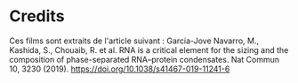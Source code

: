 # Credits

Ces films sont extraits de l'article suivant : 
Garcia-Jove Navarro, M., Kashida, S., Chouaib, R. et al. RNA is a critical element for the sizing and the composition of phase-separated RNA–protein condensates. Nat Commun 10, 3230 (2019). https://doi.org/10.1038/s41467-019-11241-6